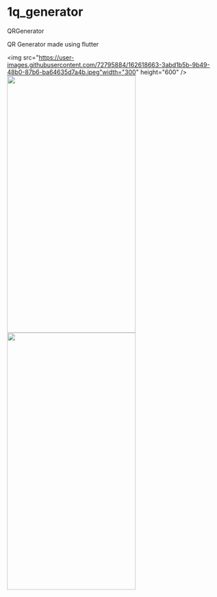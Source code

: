 # 1q_generator

QRGenerator

QR Generator made using flutter 

<p float="left">

<img src="https://user-images.githubusercontent.com/72795884/162618663-3abd1b5b-9b49-48b0-87b6-ba64635d7a4b.jpeg"width="300" height="600" />
<img src="https://user-images.githubusercontent.com/72795884/162618666-70d30ea2-58dd-4d68-9989-97c565cd10da.jpeg" width="300" height="600" />
  <img src="https://user-images.githubusercontent.com/72795884/162618668-d2db0bb4-f067-4149-9896-4838a5c873f7.jpeg" width="300" height="600" />

</p>
